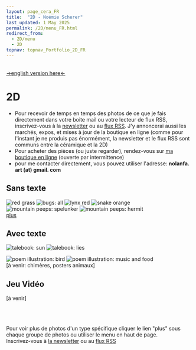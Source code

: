 ```yaml
---
layout: page_cera_FR
title:  "2D - Noémie Scherer"
last_updated: 1 May 2025
permalink: /2D/menu_FR.html
redirect_from:
  - 2D/menu
  - 2D
topnav: topnav_Portfolio_2D_FR
---
```

\
[->english version here<-](/ceramics)

# 2D

- Pour recevoir de temps en temps des photos de ce que je fais directement dans votre boite mail ou votre lecteur de flux RSS, inscrivez-vous à la [newsletter](https://forms.gle/sVFdmqG9m2JGmU4HA) ou au [flux RSS](https://falano.github.io/feed/ceramique.xml). J'y annoncerai aussi les marchés, expos, et mises à jour de la boutique en ligne (comme pour l'instant je ne produis pas énormément, la newsletter et le flux RSS sont communs entre la céramique et la 2D)
- Pour acheter des pièces (ou juste regarder), rendez-vous sur [ma boutique en ligne](https://nolanfa-shop.fourthwall.com/) (ouverte par intermittence)
- pour me contacter directement, vous pouvez utiliser l'adresse: **nolanfa. art (at) gmail. com**

## Sans texte
![red grass](/assets/art/2D/study_red-grass_pt_probsgla.jpg)
![bugs: all](/assets/art/2D/bookmark_bugs_wm_default.jpg)
![lynx red](/assets/art/2D/hA6_lynx_red_wm_def_glazed.jpg)
![snake orange](/assets/art/2D/snake_orange_wm_def_glazed.jpg)
![mountain peeps: spelunker](/assets/art/2D/moutainPeeps_0200_wm_gla_def.jpg)
![mountain peeps: hermit](/assets/art/2D/moutainPeeps_0160_wm_gla_def.jpg)\
[plus](textless_FR.html)

## Avec texte

![talebook: sun](/assets/art/2D/talebook-FR-14D1_wm_gla_def.jpg)
![talebook: lies](/assets/art/2D/talebook-FR-23D_wm_gla_def.jpg)

![poem illustration: bird](/assets/art/2D/09_whatMakesUsHuman_09-10_Bird_wm_gla_def.jpg)
![poem illustration: music and food](/assets/art/2D/09_whatMakesUsHuman_17-18_All1_wm_gla_def.jpg)\
[à venir: chimères, posters animaux]


## Jeu Vidéo
[à venir]

\
\
\
Pour voir plus de photos d'un type spécifique cliquer le lien "plus" sous chaque groupe de photos ou utiliser le menu en haut de page.
\
Inscrivez-vous à [la newsletter](https://forms.gle/sVFdmqG9m2JGmU4HA) ou au [flux RSS](https://falano.github.io/feed/ceramique.xml)

